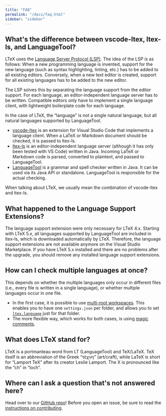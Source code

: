```yaml
---
title: "FAQ"
permalink: "/docs/faq.html"
sidebar: "sidebar"
---
```


## What's the difference between vscode-ltex, ltex-ls, and LanguageTool?

LTeX uses the [Language Server Protocol (LSP)](https://microsoft.github.io/language-server-protocol/). The idea of the LSP is as follows: When a new programming language is invented, support for the new language (such as syntax highlighting, linting, etc.) has to be added to all existing editors. Conversely, when a new text editor is created, support for all existing languages has to be added to the new editor.

The LSP solves this by separating the language support from the editor support. For each language, an editor-independent language server has to be written. Compatible editors only have to implement a single language client, with lightweight boilerplate code for each language.

In the case of LTeX, the “language” is not a single natural language, but all natural languages supported by LanguageTool.

- [vscode-ltex](https://github.com/valentjn/vscode-ltex) is an extension for Visual Studio Code that implements a language client. When a LaTeX or Markdown document should be checked, it is passed to ltex-ls.
- [ltex-ls](https://github.com/valentjn/ltex-ls) is an editor-independent language server (although it has only been tested with VS Code) written in Java. Incoming LaTeX or Markdown code is parsed, converted to plaintext, and passed to LanguageTool.
- [LanguageTool](https://github.com/languagetool-org/languagetool) is a grammar and spell checker written in Java. It can be used via its Java API or standalone. LanguageTool is responsible for the actual checking.

When talking about LTeX, we usually mean the combination of vscode-ltex and ltex-ls.

## What happened to the Language Support Extensions?

The language support extension were only necessary for LTeX 4.x. Starting with LTeX 5.x, all languages supported by LanguageTool are included in ltex-ls, which is downloaded automatically by LTeX. Therefore, the language support extensions are not available anymore on the Visual Studio Marketplace. If you have LTeX 5.x installed and there are no problems after the upgrade, you should remove any installed language support extensions.

## How can I check multiple languages at once?

This depends on whether the multiple languages only occur in different files (i.e., every file is written in a single language), or whether multiple languages occur in one file.

- In the first case, it is possible to use [multi-root workspaces](https://code.visualstudio.com/docs/editor/multi-root-workspaces#_settings). This enables you to have one `settings.json` per folder, and allows you to set [`ltex.language`](settings.html#ltexlanguage) just for that folder.
- The more flexible way, which works for both cases, is using [magic comments](advanced-features.html#magic-comments).

## What does LTeX stand for?

LTeX is a portmanteau word from LT (LanguageTool) and TeX/LaTeX. TeX itself is an abbreviation of the Greek “τέχνη” (art/craft), while LaTeX is short for “Lamport TeX” after its creator Leslie Lamport. The X is pronounced like the “ch” in “loch”.

## Where can I ask a question that's not answered here?

Head over to our [GitHub repo](https://github.com/valentjn/vscode-ltex)! Before you open an issue, be sure to read the [instructions on contributing](contributing-code-issues.html).
